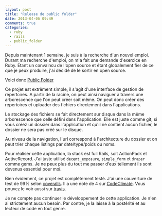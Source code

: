 ```yaml
---
layout: post
title: "Release de public folder"
date: 2013-04-06 09:49
comments: true
categories:
  - ruby
  - rails
  - public_folder
---
```

Depuis maintenant 1 semaine, je suis à la recherche d'un nouvel emploi.
Durant ma recherche d'emploi, on m'a fait une demande d'exercice en
Ruby. Étant un convaincu de l'open source et étant globalement fier de
ce que je peux produire, j'ai décidé de le sortir en open source.

Voici donc [Public Folder](http://github.com/shingara/public_folder)

Ce projet est extrêment simple, il s'agit d'une interface de gestion de
répertoires. A partir de la racine, on peut ainsi naviguer à travers une
arborescence que l'on peut créer soit même. On peut donc créer des
répertoires et uploader des fichiers directement dans l'applications.

Le stockage des fichiers se fait directement sur disque dans la même
arborescence que celle défini dans l'application. Elle est juste comme
git, si vous créez un dossier dans l'application et qu'il ne contient
aucun fichier, le dossier ne sera pas créé sur le disque.

Au niveau de la navigation, l'url correspond à l'architecture du dossier
et on peut trier chaque listings par date/type/poids ou noms.

Pour réaliser cette application, la stack est full Rails, soit
ActionPack et ActiveRecord. J'ai juste utilisé `decent_exposure`,
`simple_form` et `draper` comme gems. Je ne peux plus du tout me passer
d'eux tellement ils sont devenus essentiel pour moi.

Bien évidement, ce projet est complétement testé. J'ai une couverture de
test de 99% selon
[coveralls](https://coveralls.io/r/shingara/public_folder). Il a une note de 4
sur [CodeClimate](http://codeclimate.com/github/shingara/public_folder). Vous pouvez le voir aussi sur [travis](https://travis-ci.org/shingara/public_folder).

Je ne compte pas continuer le développement de cette application. Je
n'en ai strictement aucun besoin. Par contre, je la laisse à la
postérité et au lecteur de code en tout genre.
